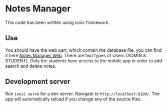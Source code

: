 # Notes Manager

This code has been written using ionic framework.

## Use

You should have the web part, which contain the database file. you can find it here [Notes Manager Web](https://github.com/benrkia/Gestion-Des-Notes-partie-web).
There are two types of Users (ADMIN & STUDENT).
Only the students have access to the mobile app in order to add search and delete notes.

## Development server

Run `ionic serve` for a dev server. Navigate to `http://localhost:8100/`. The app will automatically reload if you change any of the source files.
